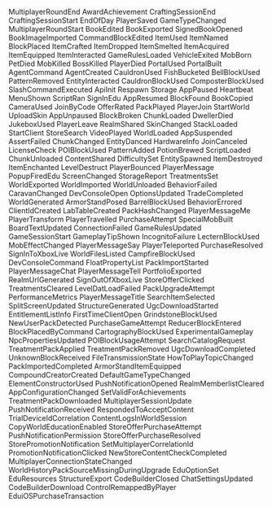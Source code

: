 MultiplayerRoundEnd
  AwardAchievement
CraftingSessionEnd
CraftingSessionStart
EndOfDay
PlayerSaved
GameTypeChanged
MultiplayerRoundStart
BookEdited
BookExported
SignedBookOpened
BookImageImported
CommandBlockEdited
ItemUsed
ItemNamed
BlockPlaced
ItemCrafted
ItemDropped
ItemSmelted
ItemAcquired
ItemEquipped
ItemInteracted
GameRulesLoaded
VehicleExited
MobBorn
PetDied
MobKilled
BossKilled
PlayerDied
PortalUsed
PortalBuilt
AgentCommand
AgentCreated
CauldronUsed
FishBucketed
BellBlockUsed
PatternRemoved
EntityInteracted
CauldronBlockUsed
ComposterBlockUsed
SlashCommandExecuted
ApiInit
Respawn
Storage
AppPaused
Heartbeat
MenuShown
ScriptRan
SignInEdu
AppResumed
BlockFound
BookCopied
CameraUsed
JoinByCode
OfferRated
PackPlayed
PlayerJoin
StartWorld
UploadSkin
AppUnpaused
BlockBroken
ChunkLoaded
DwellerDied
JukeboxUsed
PlayerLeave
RealmShared
SkinChanged
StackLoaded
StartClient
StoreSearch
VideoPlayed
WorldLoaded
AppSuspended
AssertFailed
ChunkChanged
EntityDanced
HardwareInfo
JoinCanceled
LicenseCheck
POIBlockUsed
PatternAdded
PotionBrewed
ScriptLoaded
ChunkUnloaded
ContentShared
DifficultySet
EntitySpawned
ItemDestroyed
ItemEnchanted
LevelDestruct
PlayerBounced
PlayerMessage
PopupFiredEdu
ScreenChanged
StorageReport
TreatmentsSet
WorldExported
WorldImported
WorldUnloaded
BehaviorFailed
CaravanChanged
DevConsoleOpen
OptionsUpdated
TradeCompleted
WorldGenerated
ArmorStandPosed
BarrelBlockUsed
BehaviorErrored
ClientIdCreated
LabTableCreated
PackHashChanged
PlayerMessageMe
PlayerTransform
PlayerTravelled
PurchaseAttempt
SpecialMobBuilt
BoardTextUpdated
ConnectionFailed
GameRulesUpdated
GameSessionStart
GameplayTipShown
IncognitoFailure
LecternBlockUsed
MobEffectChanged
PlayerMessageSay
PlayerTeleported
PurchaseResolved
SignInToXboxLive
WorldFilesListed
CampfireBlockUsed
DevConsoleCommand
FloatPropertyList
PackImportStarted
PlayerMessageChat
PlayerMessageTell
PortfolioExported
RealmUrlGenerated
SignOutOfXboxLive
StoreOfferClicked
TreatmentsCleared
LevelDatLoadFailed
PackUpgradeAttempt
PerformanceMetrics
PlayerMessageTitle
SearchItemSelected
SplitScreenUpdated
StructureGenerated
UgcDownloadStarted
EntitlementListInfo
FirstTimeClientOpen
GrindstoneBlockUsed
NewUserPackDetected
PurchaseGameAttempt
ReducerBlockEntered
BlockPlacedByCommand
CartographyBlockUsed
ExperimentalGameplay
NpcPropertiesUpdated
POIBlockUsageAttempt
SearchCatalogRequest
TreatmentPackApplied
TreatmentPackRemoved
UgcDownloadCompleted
UnknownBlockReceived
FileTransmissionState
HowToPlayTopicChanged
PackImportedCompleted
ArmorStandItemEquipped
CompoundCreatorCreated
DefaultGameTypeChanged
ElementConstructorUsed
PushNotificationOpened
RealmMemberlistCleared
AppConfigurationChanged
SetValidForAchievements
TreatmentPackDownloaded
MultiplayerSessionUpdate
PushNotificationReceived
RespondedToAcceptContent
TrialDeviceIdCorrelation
ContentLogsInWorldSession
CopyWorldEducationEnabled
StoreOfferPurchaseAttempt
PushNotificationPermission
StoreOfferPurchaseResolved
StorePromotionNotification
SetMultiplayerCorrelationId
PromotionNotificationClicked
NewStoreContentCheckCompleted
MultiplayerConnectionStateChanged
WorldHistoryPackSourceMissingDuringUpgrade
EduOptionSet
EduResources
StructureExport
CodeBuilderClosed
ChatSettingsUpdated
CodeBuilderDownload
ControlRemappedByPlayer
EduiOSPurchaseTransaction
